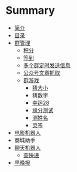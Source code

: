 # Summary

* [简介](README.md)
* [目录](SUMMARY.md)
* [群管理](qun-guan-li.md)
  * [积分](liao-tian-ji-qi-ren/ji-fen.md)
  * [签到](liao-tian-ji-qi-ren/qian-dao.md)
  * [多个群定时发送信息](liao-tian-ji-qi-ren/duo-ge-qun-ding-shi-fa-song-xin-xi.md)
  * [公众号文章抓取](liao-tian-ji-qi-ren/gong-zhong-hao-wen-zhang-zhua-qu.md)
  * [群游戏](liao-tian-ji-qi-ren/qun-you-xi.md)
    * [猜大小](liao-tian-ji-qi-ren/cai-da-xiao.md)
    * 猜数字
    * [幸运28](liao-tian-ji-qi-ren/qun-you-xi/28dian.md)
    * [缘分测试](liao-tian-ji-qi-ren/yuan-fen-ce-shi.md)
    * [测姓名](liao-tian-ji-qi-ren/ce-xing-ming.md)
    * [灵签](liao-tian-ji-qi-ren/ling-qian.md)
* [电影机器人](dian-ying-ji-qi-ren.md)
* 商城助手
* [聊天机器人](liao-tian-ji-qi-ren.md)
  * [查快递](liao-tian-ji-qi-ren/cha-kuai-di.md)
* [早晚报](zao-wan-bao.md)


